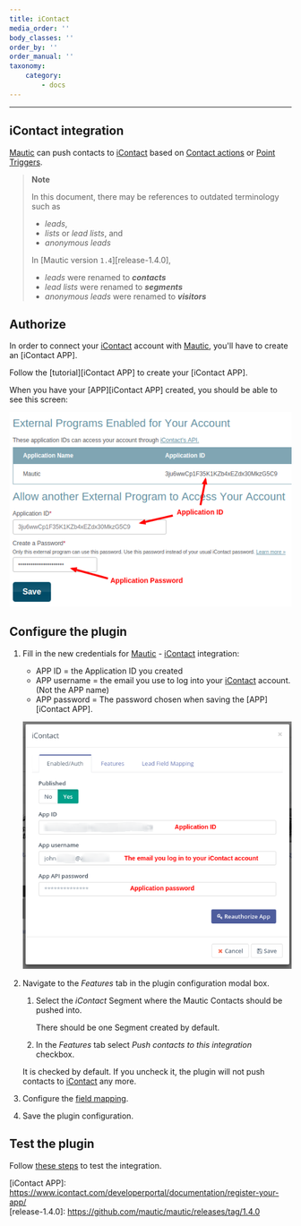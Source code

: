 ```yaml
---
title: iContact
media_order: ''
body_classes: ''
order_by: ''
order_manual: ''
taxonomy:
    category:
        - docs
---
```


-------------------

## iContact integration

[Mautic] can push contacts to [iContact] based on [Contact actions][testing] or [Point Triggers][points].

> **Note**
>
> In this document, there may be references to outdated terminology such as
>
> - _leads_,
> - _lists_ or _lead lists_, and
> - _anonymous leads_
>
> In [Mautic version `1.4`][release-1.4.0],
>
> - _leads_ were renamed to _**contacts**_
> - _lead lists_ were renamed to _**segments**_
> - _anonymous leads_ were renamed to _**visitors**_


## Authorize

In order to connect your [iContact] account with [Mautic], you'll have to create an [iContact APP].

Follow the [tutorial][iContact APP] to create your [iContact APP].

When you have your [APP][iContact APP] created, you should be able to see this screen:

![iContact - create a App Key](plugins-icontact-authorization-details.png "iContact - create a App Key")

## Configure the plugin

1. Fill in the new credentials for [Mautic] - [iContact] integration:

   - APP ID = the Application ID you created
   - APP username = the email you use to log into your [iContact] account. (Not the APP name)
   - APP password = The password chosen when saving the [APP][iContact APP].

    ![iContact - authoriztion](plugins-icontact-authorization.png "iContact - authorization")

1. Navigate to the *Features* tab in the plugin configuration modal box.

   1. Select the _iContact_ Segment where the Mautic Contacts should be pushed into.

      There should be one Segment created by default.

   1. In the _Features_ tab select *Push contacts to this integration* checkbox.

    It is checked by default. If you uncheck it, the plugin will not push contacts to [iContact] any more.

1. Configure the [field mapping][field mapping].

1. Save the plugin configuration.

## Test the plugin

Follow [these steps][testing] to test the integration.

[iContact]: <https://www.icontact.com>
[iContact APP]: <https://www.icontact.com/developerportal/documentation/register-your-app/>\
[release-1.4.0]: <https://github.com/mautic/mautic/releases/tag/1.4.0>

[mautic]: <https://mautic.org>
[Mautic]: <https://mautic.org>

[field mapping]: <field_mapping.html>
[testing]: <integration_test.html>
[points]: <./../points>
